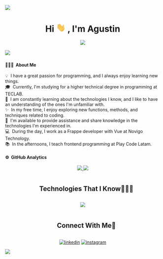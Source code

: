 <img src="https://user-images.githubusercontent.com/73097560/115834477-dbab4500-a447-11eb-908a-139a6edaec5c.gif">

<div id="user-content-toc">
<h1 align="center">Hi 
  <img src="https://raw.githubusercontent.com/ABSphreak/ABSphreak/master/gifs/Hi.gif" alt="Hi.gif" width="30">
  , I'm Agustin
</h1>
</div>


<p align="center">
  <a href="https://github.com/AgustinGonzalez1"><img src="https://readme-typing-svg.herokuapp.com?font=Rubik&color=c913de&size=25&center=true&vCenter=true&width=600&height=100&duration=1500&pause=1000&random=true&lines=JavaScript;TypeScript;React;MongoDB;PostgreSQL;MySQL;Astro;NextJS;Python;Django;"></a>
</p>

<img src="https://user-images.githubusercontent.com/73097560/115834477-dbab4500-a447-11eb-908a-139a6edaec5c.gif">

#### 👨🏻‍💻 &nbsp;About Me

💡 &nbsp;I have a great passion for programming, and I always enjoy learning new things.\
🎓 &nbsp;Currently, I'm studying for a higher technical degree in programming at TECLAB.\
🌱 &nbsp;I am constantly learning about the technologies I know, and I like to have an understanding of the ones I'm unfamiliar with.\
✨ &nbsp;In my free time, I enjoy exploring new functions, methods, and techniques related to coding.\
💬 &nbsp;I'm available to provide assistance and share knowledge in the technologies I'm experienced in.\
💻 &nbsp;During the day, I work as a Frappe developer with Vue at Novigo Technology.\
📚 &nbsp;In the afternoons, I teach frontend programming at Play Code Latam.

#### ⚙️ &nbsp;GitHub Analytics

<p align="center">
<a href="https://github.com/AgustinGonzalez1">
  <img height="180em" src="https://github-readme-stats-eight-theta.vercel.app/api?username=AgustinGonzalez1&show_icons=true&theme=radical&include_all_commits=true&count_private=true&title_color=c913de"/>
  <img height="180em" src="https://github-readme-stats-eight-theta.vercel.app/api/top-langs/?username=AgustinGonzalez1&layout=compact&langs_count=6&theme=radical&title_color=c913de"/>
</a>
</p>

<div id="user-content-toc">
  <ul align="center">
    <summary><h2 style="display: inline-block">Technologies That I Know👨🏻‍💻</h2></summary>
  </ul>
</div>
<!--tech stack icons-->
<p align="center">
  <a href="https://skillicons.dev">
    <img src="https://skillicons.dev/icons?i=html,css,bootstrap,tailwind,sass,git,javascript,firebase,react,figma,ts,vscode,postman,nodejs,mongodb,expressjs,nextjs,netlify,vite,python,django,astro&perline=11" />
  </a>
</p>

<div id="user-content-toc">
  <ul align="center">
    <summary><h2 style="display: inline-block">Connect With Me🤝</h2></summary>
  </ul>
</div>

<!--icons and links-->
<p align="center">
<a href="https://www.linkedin.com/in/ricardoagustingonzalez/" target="_blank"><img align="center" src="https://user-images.githubusercontent.com/88904952/234979284-68c11d7f-1acc-4f0c-ac78-044e1037d7b0.png" alt="linkedin" height="50" width="50" /></a>
<a href="https://www.instagram.com/agus.devv/" target="_blank"><img align="center" src="https://user-images.githubusercontent.com/88904952/234981169-2dd1e58f-4b7e-468c-8213-034ba62156c3.png" alt="instagram" height="50" width="50" /></a>
</p>

<img src="https://user-images.githubusercontent.com/73097560/115834477-dbab4500-a447-11eb-908a-139a6edaec5c.gif">
